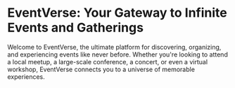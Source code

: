 # EventVerse: Your Gateway to Infinite Events and Gatherings

Welcome to EventVerse, the ultimate platform for discovering, organizing, and experiencing events like never before. Whether you're looking to attend a local meetup, a large-scale conference, a concert, or even a virtual workshop, EventVerse connects you to a universe of memorable experiences.
